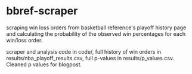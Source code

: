 # bbref-scraper
scraping win loss orders from basketball reference's playoff history page and calculating the probability of the observed win percentages for each win/loss order.

scraper and analysis code in code/, full history of win orders in results/nba_playoff_results.csv, full p-values in results/p_values.csv. Cleaned p values for blogpost.
